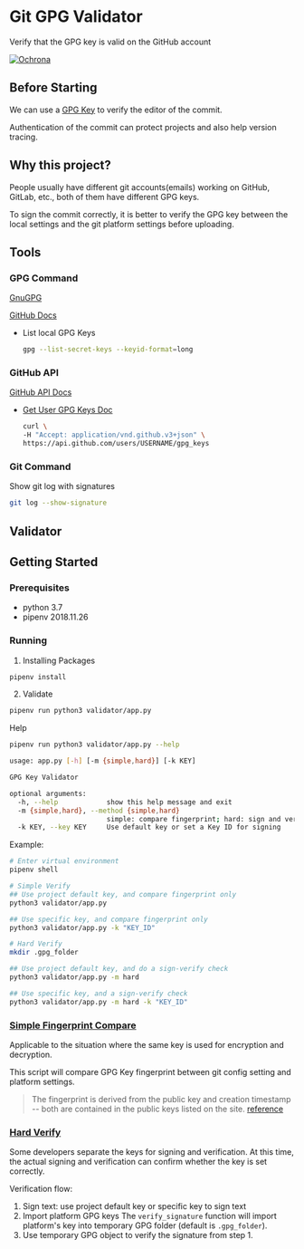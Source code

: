 # Git GPG Validator
Verify that the GPG key is valid on the GitHub account

[![Ochrona](https://img.shields.io/badge/secured_by-ochrona-blue)](https://ochrona.dev)

## Before Starting

We can use a [GPG Key](https://docs.github.com/en/authentication/managing-commit-signature-verification/generating-a-new-gpg-key) to verify the editor of the commit.

Authentication of the commit can protect projects and also help version tracing.

## Why this project?

People usually have different git accounts(emails) working on GitHub, GitLab, etc., both of them have different GPG keys.

To sign the commit correctly, it is better to verify the GPG key between the local settings and the git platform settings before uploading.

## Tools
### GPG Command
[GnuGPG](https://gnupg.org/)

[GitHub Docs](https://docs.github.com/en/authentication/managing-commit-signature-verification/generating-a-new-gpg-key)

+ List local GPG Keys
    ```sh
    gpg --list-secret-keys --keyid-format=long
    ```

### GitHub API
[GitHub API Docs](https://docs.github.com/en/rest/reference)

+ [Get User GPG Keys Doc](https://docs.github.com/en/rest/reference/users#list-gpg-keys-for-a-user)
    ```sh
    curl \
    -H "Accept: application/vnd.github.v3+json" \
    https://api.github.com/users/USERNAME/gpg_keys
    ```

### Git Command
Show git log with signatures
```sh
git log --show-signature
```

## Validator

## Getting Started

### Prerequisites

- python 3.7
- pipenv 2018.11.26

### Running

1. Installing Packages
```sh
pipenv install
```

2. Validate
```sh
pipenv run python3 validator/app.py
```

Help
```sh
pipenv run python3 validator/app.py --help
```
```sh
usage: app.py [-h] [-m {simple,hard}] [-k KEY]

GPG Key Validator

optional arguments:
  -h, --help            show this help message and exit
  -m {simple,hard}, --method {simple,hard}
                        simple: compare fingerprint; hard: sign and verify
  -k KEY, --key KEY     Use default key or set a Key ID for signing
```

Example:
```sh
# Enter virtual environment
pipenv shell

# Simple Verify
## Use project default key, and compare fingerprint only
python3 validator/app.py

## Use specific key, and compare fingerprint only
python3 validator/app.py -k "KEY_ID"

# Hard Verify
mkdir .gpg_folder

## Use project default key, and do a sign-verify check
python3 validator/app.py -m hard

## Use specific key, and a sign-verify check
python3 validator/app.py -m hard -k "KEY_ID"
```

### [Simple Fingerprint Compare](./compare_fingerprint.py)

Applicable to the situation where the same key is used for encryption and decryption.

This script will compare GPG Key fingerprint between git config setting and platform settings.

> The fingerprint is derived from the public key and creation timestamp -- both are contained in the public keys listed on the site. [reference](https://stackoverflow.com/a/46916593)

### [Hard Verify](./sign_verify.py)

Some developers separate the keys for signing and verification. At this time, the actual signing and verification can confirm whether the key is set correctly.

Verification flow:

1. Sign text: use project default key or specific key to sign text
2. Import platform GPG keys
    The `verify_signature` function will import platform's key into temporary GPG folder (default is `.gpg_folder`).
3. Use temporary GPG object to verify the signature from step 1.

